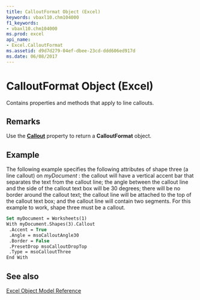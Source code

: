 ```yaml
---
title: CalloutFormat Object (Excel)
keywords: vbaxl10.chm104000
f1_keywords:
- vbaxl10.chm104000
ms.prod: excel
api_name:
- Excel.CalloutFormat
ms.assetid: d9d7d279-04ef-dbee-23cd-ddd606ed917d
ms.date: 06/08/2017
---
```



# CalloutFormat Object (Excel)

Contains properties and methods that apply to line callouts.


## Remarks

Use the  **[Callout](Excel.Shape.Callout.md)** property to return a **CalloutFormat** object.


## Example

 The following example specifies the following attributes of shape three (a line callout) on _myDocument_ : the callout will have a vertical accent bar that separates the text from the callout line; the angle between the callout line and the side of the callout text box will be 30 degrees; there will be no border around the callout text; the callout line will be attached to the top of the callout text box; and the callout line will contain two segments. For this example to work, shape three must be a callout.


```vb
Set myDocument = Worksheets(1) 
With myDocument.Shapes(3).Callout 
 .Accent = True 
 .Angle = msoCalloutAngle30 
 .Border = False 
 .PresetDrop msoCalloutDropTop 
 .Type = msoCalloutThree 
End With
```


## See also


[Excel Object Model Reference](./overview/Excel/object-model.md)


